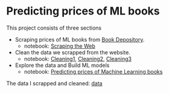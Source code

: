 # Predicting prices of ML books

This project consists of three sections
* Scraping prices of ML books from [Book Depository](https://www.bookdepository.com/).
  - notebook: [Scraping the Web](https://github.com/peiyiHung/Predicting-prices-of-ML-books/blob/main/Scaping%20the%20web.ipynb)
* Clean the data we scrapped from the website.
  - notebook: [Cleaning1](https://github.com/peiyiHung/Predicting-prices-of-ML-books/blob/main/Cleaning1.ipynb), [Cleaning2](https://github.com/peiyiHung/Predicting-prices-of-ML-books/blob/main/Cleaning2.ipynb), [Cleaning3](https://github.com/peiyiHung/Predicting-prices-of-ML-books/blob/main/Cleaning1.ipynb)
* Explore the data and Build ML models
  - notebook: [Predicting prices of Machine Learning books](https://github.com/peiyiHung/Predicting-prices-of-ML-books/blob/main/Predicting%20prices%20of%20Machine%20Learning%20Books.ipynb)

The data I scrapped and cleaned: [data](https://github.com/peiyiHung/Predicting-prices-of-ML-books/blob/main/books_cleaned_final.csv)
